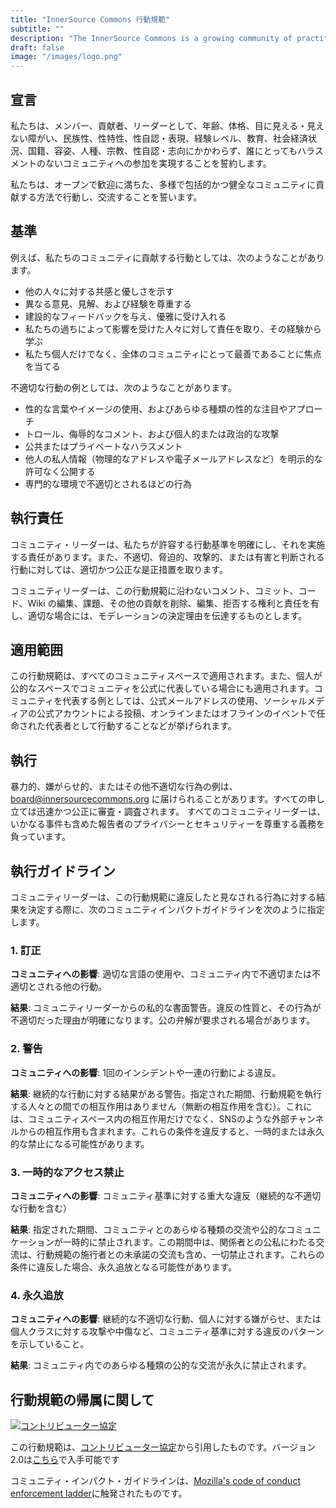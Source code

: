 ```yaml
---
title: "InnerSource Commons 行動規範"
subtitle: ""
description: "The InnerSource Commons is a growing community of practitioners with the goal of creating and sharing knowledge about InnerSource."
draft: false
image: "/images/logo.png"
---
```


## 宣言

私たちは、メンバー、貢献者、リーダーとして、年齢、体格、目に見える・見えない障がい、民族性、性特性、性自認・表現、経験レベル、教育、社会経済状況、国籍、容姿、人種、宗教、性自認・志向にかかわらず、誰にとってもハラスメントのないコミュニティへの参加を実現することを誓約します。

私たちは、オープンで歓迎に満ちた、多様で包括的かつ健全なコミュニティに貢献する方法で行動し、交流することを誓います。

## 基準

例えば、私たちのコミュニティに貢献する行動としては、次のようなことがあります。

- 他の人々に対する共感と優しさを示す
- 異なる意見、見解、および経験を尊重する
- 建設的なフィードバックを与え、優雅に受け入れる
- 私たちの過ちによって影響を受けた人々に対して責任を取り、その経験から学ぶ
- 私たち個人だけでなく、全体のコミュニティにとって最善であることに焦点を当てる

不適切な行動の例としては、次のようなことがあります。

- 性的な言葉やイメージの使用、およびあらゆる種類の性的な注目やアプローチ
- トロール、侮辱的なコメント、および個人的または政治的な攻撃
- 公共またはプライベートなハラスメント
- 他人の私人情報（物理的なアドレスや電子メールアドレスなど）を明示的な許可なく公開する
- 専門的な環境で不適切とされるほどの行為

## 執行責任

コミュニティ・リーダーは、私たちが許容する行動基準を明確にし、それを実施する責任があります。また、不適切、脅迫的、攻撃的、または有害と判断される行動に対しては、適切かつ公正な是正措置を取ります。

コミュニティリーダーは、この行動規範に沿わないコメント、コミット、コード、Wiki の編集、課題、その他の貢献を削除、編集、拒否する権利と責任を有し、適切な場合には、モデレーションの決定理由を伝達するものとします。

## 適用範囲

この行動規範は、すべてのコミュニティスペースで適用されます。また、個人が公的なスペースでコミュニティを公式に代表している場合にも適用されます。コミュニティを代表する例としては、公式メールアドレスの使用、ソーシャルメディアの公式アカウントによる投稿、オンラインまたはオフラインのイベントで任命された代表者として行動することなどが挙げられます。

## 執行

暴力的、嫌がらせ的、またはその他不適切な行為の例は、board@innersourcecommons.org に届けられることがあります。すべての申し立ては迅速かつ公正に審査・調査されます。
すべてのコミュニティリーダーは、いかなる事件も含めた報告者のプライバシーとセキュリティーを尊重する義務を負っています。

## 執行ガイドライン

コミュニティリーダーは、この行動規範に違反したと見なされる行為に対する結果を決定する際に、次のコミュニティインパクトガイドラインを次のように指定します。

### 1. 訂正

**コミュニティへの影響**: 適切な言語の使用や、コミュニティ内で不適切または不適切とされる他の行動。

**結果**: コミュニティリーダーからの私的な書面警告。違反の性質と、その行為が不適切だった理由が明確になります。公の弁解が要求される場合があります。

### 2. 警告

**コミュニティへの影響**: 1回のインシデントや一連の行動による違反。

**結果**: 継続的な行動に対する結果がある警告。指定された期間、行動規範を執行する人々との間での相互作用はありません（無断の相互作用を含む）。これには、コミュニティスペース内の相互作用だけでなく、SNSのような外部チャンネルからの相互作用も含まれます。これらの条件を違反すると、一時的または永久的な禁止になる可能性があります。

### 3. 一時的なアクセス禁止

**コミュニティへの影響**: コミュニティ基準に対する重大な違反（継続的な不適切な行動を含む）

**結果**: 指定された期間、コミュニティとのあらゆる種類の交流や公的なコミュニケーションが一時的に禁止されます。この期間中は、関係者との公私にわたる交流は、行動規範の施行者との未承諾の交流も含め、一切禁止されます。これらの条件に違反した場合、永久追放となる可能性があります。

### 4. 永久追放

**コミュニティへの影響**: 継続的な不適切な行動、個人に対する嫌がらせ、または個人クラスに対する攻撃や中傷など、コミュニティ基準に対する違反のパターンを示していること。

**結果**: コミュニティ内でのあらゆる種類の公的な交流が永久に禁止されます。

## 行動規範の帰属に関して

[![コントリビューター協定](https://img.shields.io/badge/Contributor%20Covenant-v2.0%20adopted-ff69b4.svg)](code_of_conduct.md)

この行動規範は、[コントリビューター協定][homepage]から引用したものです。バージョン2.0は[こちら][v2.0]で入手可能です

コミュニティ・インパクト・ガイドラインは、[Mozilla's code of conduct enforcement ladder][Mozilla CoC]に触発されたものです。

[homepage]: https://www.contributor-covenant.org
[v2.0]: https://www.contributor-covenant.org/version/2/0/code_of_conduct.html
[Mozilla CoC]: https://github.com/mozilla/diversity
[FAQ]: https://www.contributor-covenant.org/faq
[translations]: https://www.contributor-covenant.org/translations
